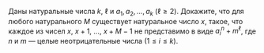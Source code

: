 Даны натуральные числа $k$, $\ell$ и ${{a}_{1}},{{a}_{2}},\ldots ,{{a}_{k}}$ $\left(  \ell \ge 2 \right)$. Докажите, что для любого натурального $M$ существует натуральное число $x$, такое, что каждое из чисел $x$, $x+1$, $\dots$, $x+M-1$ не представимо в виде $a_i^n+m^{\ell}$, где $n$ и $m$ — целые неотрицательные числа $\left( 1\le i\le k \right)$.